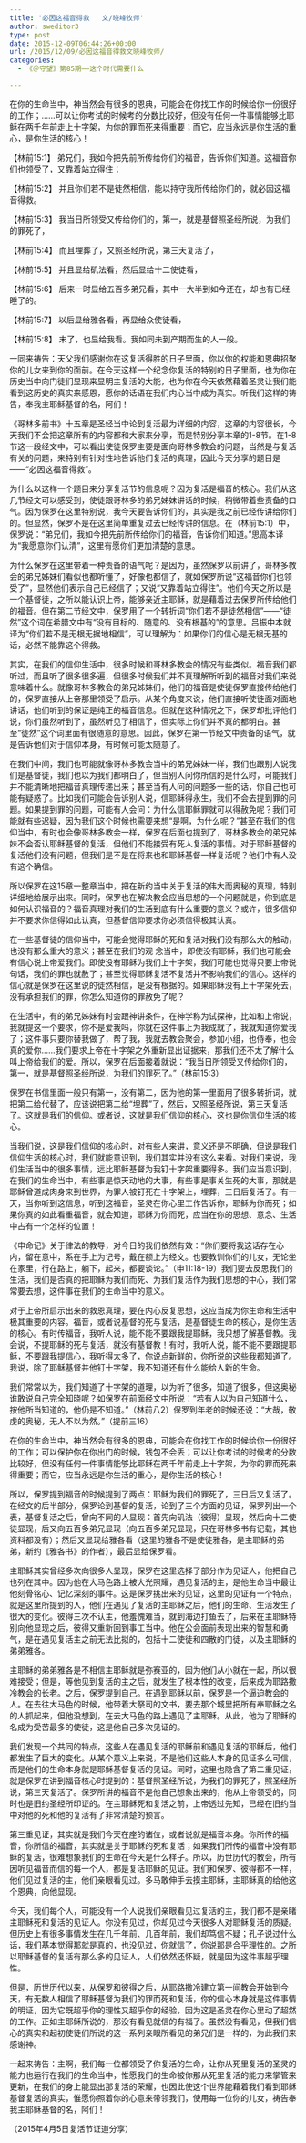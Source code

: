 ```yaml
---
title: '必因这福音得救   文/晓峰牧师'
author: sweditor3
type: post
date: 2015-12-09T06:44:26+00:00
url: /2015/12/09/必因这福音得救文晓峰牧师/
categories:
  - 《＠守望》第85期——这个时代需要什么

---
```

在你的生命当中，神当然会有很多的恩典，可能会在你找工作的时候给你一份很好的工作；&hellip;&hellip;可以让你考试的时候考的分数比较好，但没有任何一件事情能够比耶稣在两千年前走上十字架，为你的罪而死来得重要；而它，应当永远是你生活的重心，是你生活的核心！ 

<!--more-->

【林前15:1】 弟兄们，我如今把先前所传给你们的福音，告诉你们知道。这福音你们也领受了，又靠着站立得住；
	  
【林前15:2】 并且你们若不是徒然相信，能以持守我所传给你们的，就必因这福音得救。
	  
【林前15:3】 我当日所领受又传给你们的，第一，就是基督照圣经所说，为我们的罪死了，
	  
【林前15:4】 而且埋葬了，又照圣经所说，第三天复活了，
	  
【林前15:5】 并且显给矶法看，然后显给十二使徒看，
	  
【林前15:6】 后来一时显给五百多弟兄看，其中一大半到如今还在，却也有已经睡了的。
	  
【林前15:7】 以后显给雅各看，再显给众使徒看，
	  
【林前15:8】 末了，也显给我看。我如同未到产期而生的人一般。 

一同来祷告：天父我们感谢你在这复活得胜的日子里面，你以你的权能和恩典招聚你的儿女来到你的面前。在今天这样一个纪念你复活的特别的日子里面，也为你在历史当中向门徒们显现来显明主复活的大能，也为你在今天依然藉着圣灵让我们能看到这历史的真实来感恩，愿你的话语在我们内心当中成为真实。听我们这样的祷告，奉我主耶稣基督的名，阿们！ 

《哥林多前书》十五章是圣经当中论到复活最为详细的内容，这章的内容很长，今天我们不会把这章所有的内容都和大家来分享，而是特别分享本章的1-8节。在1-8节这一段经文中，可以看出使徒保罗主要是面向哥林多教会的问题，当然是与复活有关的问题，来特别有针对性地告诉他们复活的真理，因此今天分享的题目是&mdash;&mdash;&ldquo;必因这福音得救&rdquo;。 

为什么以这样一个题目来分享复活节的信息呢？因为复活是福音的核心。我们从这几节经文可以感受到，使徒跟哥林多的弟兄姊妹讲话的时候，稍微带着些责备的口气。因为保罗在这里特别说，我今天要告诉你们的，其实是我之前已经传讲给你们的。但显然，保罗不是在这里简单重复过去已经传讲的信息。在（林前15:1）中，保罗说：&ldquo;弟兄们，我如今把先前所传给你们的福音，告诉你们知道。&rdquo;思高本译为&ldquo;我愿意你们认清&rdquo;，这里有愿你们更加清楚的意思。 

为什么保罗在这里带着一种责备的语气呢？是因为，虽然保罗以前讲了，哥林多教会的弟兄姊妹们看似也都听懂了，好像也都信了，就如保罗所说&ldquo;这福音你们也领受了&rdquo;，显然他们表示自己已经信了；又说&ldquo;又靠着站立得住&rdquo;。他们今天之所以是一个基督徒，之所以能认识上帝，能够亲近主耶稣，就是藉着过去保罗所传给他们的福音。但在第二节经文中，保罗用了一个转折词&ldquo;你们若不是徒然相信&rdquo;&mdash;&mdash;&ldquo;徒然&rdquo;这个词在希腊文中有&ldquo;没有目标的、随意的、没有根基的&rdquo;的意思。吕振中本就译为&ldquo;你们若不是无根无据地相信&rdquo;，可以理解为：如果你们的信心是无根无基的话，必然不能靠这个得救。 

其实，在我们的信仰生活中，很多时候和哥林多教会的情况有些类似。福音我们都听过，而且听了很多很多遍，但很多时候我们并不真理解所听到的福音对我们来说意味着什么。就像哥林多教会的弟兄姊妹们，他们的福音是使徒保罗直接传给他们的，保罗直接从上帝那里领受了启示。从某个角度来说，他们直接听使徒面对面地讲话，他们听到的保证是纯正的福音信息。但就在这种情况之下，保罗却批评他们说，你们虽然听到了，虽然听见了相信了，但实际上你们并不真的都明白。甚至&ldquo;徒然&rdquo;这个词里面有很随意的意思。因此，保罗在第一节经文中责备的语气，就是告诉他们对于信仰本身，有时候可能太随意了。 

在我们中间，我们也可能就像哥林多教会当中的弟兄姊妹一样，我们也跟别人说我们是基督徒，我们也以为我们都明白了，但当别人问你所信的是什么时，可能我们并不能清晰地把福音真理传递出来；甚至当有人问的问题多一些的话，你自己也可能有疑惑了。比如我们可能会告诉别人说，信耶稣得永生，我们不会去提到罪的问题。如果提到罪的问题，可能有人会问：为什么信耶稣罪就可以得赦免呢？我们可能就有些迟疑，因为我们这个时候也需要来想&ldquo;是啊，为什么呢？&rdquo;甚至在我们的信仰当中，有时也会像哥林多教会一样，保罗在后面也提到了，哥林多教会的弟兄姊妹不会否认耶稣基督的复活，但他们不能接受有死人复活的事情。对于耶稣基督的复活他们没有问题，但我们是不是在将来也和耶稣基督一样复活呢？他们中有人没有这个确信。 

所以保罗在这15章一整章当中，把在新约当中关于复活的伟大而奥秘的真理，特别详细地给展示出来。同时，保罗也在解决教会应当思想的一个问题就是，你到底是如何认识福音的？福音真理对我们的生活到底有什么重要的意义？或许，很多信仰并不要求你信得如此认真，但基督信仰要求你必须信得极其认真。 

在一些基督徒的信仰当中，可能会觉得耶稣的死和复活对我们没有那么大的触动，也没有那么重大的意义；甚至在我们的观 念当中，即使没有耶稣，我们也可能会有信心说上帝爱我们。即使没有耶稣为我们上十字架，我们可能也觉得只要上帝说句话，我们的罪也就赦了；甚至觉得耶稣复活不复活并不影响我们的信心。这样的信心就是保罗在这里说的徒然相信，是没有根据的。如果耶稣没有上十字架死去，没有承担我们的罪，你怎么知道你的罪赦免了呢？ 

在生活中，有的弟兄姊妹有时会跟神讲条件，在神学称为试探神，比如和上帝说，我就提这一个要求，你不是爱我吗，你就在这件事上为我成就了，我就知道你爱我了；这件事只要你替我做了，帮了我，我就去教会聚会，参加小组，也侍奉，也会真的爱你&hellip;&hellip;我们要求上帝在十字架之外重新显出证据来，那我们还不太了解什么叫上帝给我们的爱。所以，保罗在后面接着就说：&ldquo;我当日所领受又传给你们的，第一，就是基督照圣经所说，为我们的罪死了。&rdquo;（林前15:3） 

保罗在书信里面一般只有第一，没有第二，因为他的第一里面用了很多转折词，就把第二给代替了，应该说把第二给&ldquo;埋葬&rdquo;了，然后，又照圣经所说，第三天复活了。这就是我们的信仰。或者说，这就是我们信仰的核心，这也是你信仰生活的核心。 

当我们说，这是我们信仰的核心时，对有些人来讲，意义还是不明确，但说是我们信仰生活的核心时，我们就能意识到，我们其实并没有这么来看。对我们来说，我们生活当中的很多事情，远比耶稣基督为我钉十字架重要得多。我们应当意识到，在我们的生命当中，有些事是惊天动地的大事，有些事是事关生死的大事，那就是耶稣曾道成肉身来到世界，为罪人被钉死在十字架上，埋葬，三日后复活了。有一天，当你听到这信息，听到这福音，圣灵在你心里工作告诉你，耶稣为你而死；如果你真的如此看重福音，就会知道，耶稣为你而死，应当在你的思想、意念、生活中占有一个怎样的位置！ 

《申命记》关于律法的教导，对今日的我们依然有效：&ldquo;你们要将我这话存在心内，留在意中，系在手上为记号，戴在额上为经文。也要教训你们的儿女，无论坐在家里，行在路上，躺下，起来，都要谈论。&rdquo;（申11:18-19）我们要去反思我们的生活，我们是否真的把耶稣为我们而死、为我们复活作为我们思想的中心，我们常常要去想，这件事在我们的生命当中的意义。 

对于上帝所启示出来的救恩真理，要在内心反复思想，这应当成为你生命和生活中极其重要的内容。福音，或者说基督的死与复活，是基督徒生命的核心，是你生活的核心。有时传福音，我听人说，能不能不要跟我提耶稣，我只想了解基督教。我会说，不提耶稣的死与复活，就没有基督教！有时，我听人说，能不能不要跟提耶稣，不要跟我提信心，我听得太多了，你说点新鲜的，你所说的这些我都知道了。我说，除了耶稣基督并他钉十字架，我不知道还有什么能给人新的生命。 

我们常常以为，我们知道了十字架的道理，以为听了很多，知道了很多，但这奥秘谁敢说自己完全知晓呢？如保罗在前面经文中所说：&ldquo;若有人以为自己知道什么，按他所当知道的，他仍是不知道。&rdquo;（林前八2）保罗到年老的时候还说：&ldquo;大哉，敬虔的奥秘，无人不以为然。&rdquo;（提前三16）
	  
在你的生命当中，神当然会有很多的恩典，可能会在你找工作的时候给你一份很好的工作；可以保护你在你出门的时候，钱包不会丢；可以让你考试的时候考的分数比较好，但没有任何一件事情能够比耶稣在两千年前走上十字架，为你的罪而死来得重要；而它，应当永远是你生活的重心，是你生活的核心！ 

所以，保罗提到福音的时候提到了两点：耶稣为我们的罪死了，三日后又复活了。在经文的后半部分，保罗论到基督的复活，论到了三个方面的见证，保罗列出一个表，基督复活之后，曾向不同的人显现：首先向矶法（彼得）显现，然后向十二使徒显现，后又向五百多弟兄显现（向五百多弟兄显现，只在哥林多书有记载，其他资料都没有）；然后又显现给雅各看（这里的雅各不是使徒雅各，是主耶稣的弟弟，新约《雅各书》的作者），最后显给保罗看。 

主耶稣其实曾经多次向很多人显现，保罗在这里选择了部分作为见证人，他把自己也列在其中。因为他在大马色路上被大光照耀，遇见复活的主，是他生命当中最让他刻骨铭心、记忆深刻的事件。这是保罗挑出来的见证，这里的见证有一个特点，就是这里所提到的人，他们在遇见了复活的主耶稣之后，他们的生命、生活发生了很大的变化。彼得三次不认主，他羞愧难当，就到海边打鱼去了，后来在主耶稣特别向他显现之后，彼得又重新回到事工当中。他在公会面前表现出来的智慧和勇气，是在遇见复活主之前无法比拟的，包括十二使徒和四散的门徒，以及主耶稣的弟弟雅各。 

主耶稣的弟弟雅各是不相信主耶稣就是弥赛亚的，因为他们从小就在一起，所以很难接受；但是，等他见到复活的主之后，就发生了根本性的改变，后来成为耶路撒冷教会的长老。之后，保罗提到自己。在遇到耶稣以前，保罗是一个逼迫教会的人。在去往大马色的时候，他带着大祭司的文书，要去那个城里把所有奉耶稣之名的人抓起来，但他没想到，在去大马色的路上遇见了主耶稣。从此，他为了耶稣的名成为受苦最多的使徒，这是他自己多次见证的。 

我们发现一个共同的特点，这些人在遇见复活的耶稣前和遇见复活的耶稣后，他们都发生了巨大的变化。从某个意义上来说，不是他们这些人本身的见证多么可信，而是他们的生命本身就是耶稣基督复活的见证。同时，这里也隐含了第二重见证，就是保罗在讲到福音核心时提到的：基督照圣经所说，为我们的罪死了，照圣经所说，第三天复活了。保罗所讲的福音不是他自己想象出来的，他从上帝领受的，同时也是旧约圣经所印证的。在主耶稣死和复活之前，上帝透过先知，已经在旧约当中对他的死和他的复活有了非常清楚的预言。 

第三重见证，其实就是我们今天在座的诸位，或者说就是福音本身。你所传的福音，你所信的福音，其实就是关于耶稣的死和复活；如果我们所传的福音中没有耶稣的复活，很难想象我们的生命在今天是什么样子。所以，历世历代的教会，所有因听见福音而信的每一个人，都是复活耶稣的见证。我们和保罗、彼得都不一样，他们见过复活的主，他们亲眼看见过。多马敢伸手去摸主耶稣，主耶稣真的给他这个恩典，向他显现。 

今天，我们每个人，可能没有一个人说我们亲眼看见过复活的主，我们都不是亲睹主耶稣死和复活的见证人。你没有见过，你却见过今天很多人对耶稣复活的质疑。但历史上有很多事情发生在几千年前、几百年前，我们却笃信不疑；孔子说过什么话，我们基本觉得那就是真的，也没见过，你就信了，你说那是合乎理性的。之所以耶稣基督的复活有那么多的见证人，人们依然还怀疑，就是因为这件事超乎理性。 

但是，历世历代以来，从保罗和彼得之后，从耶路撒冷建立第一间教会开始到今天，有无数人相信了耶稣基督为我们的罪而死和复活，你的信心本身就是这件事情的明证，因为它既超乎你的理性又超乎你的经验，因为这是圣灵在你心里动了超然的工作。正如主耶稣所说的，那没有看见就信的有福了。虽然没有看见，但我们信心的真实和起初使徒们所说的这一系列亲眼所看见的弟兄们是一样的，为此我们来感谢神。 

一起来祷告：主啊，我们每一位都领受了你复活的生命，让你从死里复活的圣灵的能力也运行在我们的生命当中，惟愿我们的生命被你那从死里复活的能力来掌管来更新，在我们的身上能显出那复活的荣耀，也因此使这个世界能藉着我们看到耶稣基督复活的真实，惟愿你照着你的心意来带领我们，使用每一位你的儿女，祷告奉我主耶稣基督的名，阿们！ 

（2015年4月5日复活节证道分享）